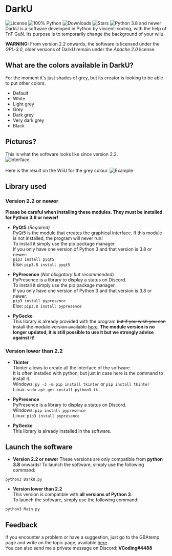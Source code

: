 # DarkU
![License](https://img.shields.io/github/license/vincent-coding/darku?style=for-the-badge) ![100% Python](https://img.shields.io/github/languages/top/vincent-coding/darku?style=for-the-badge) ![Downloads](https://img.shields.io/github/downloads/vincent-coding/darku/total?style=for-the-badge) ![Stars](https://img.shields.io/github/stars/vincent-coding/DarkU.svg?style=for-the-badge&label=Stars)
![Python 3.8 and newer](https://img.shields.io/badge/Python-3.8%20and%20newer%20-informational?style=for-the-badge&logo=python)
<br />
DarkU is a software developed in Python by vincent-coding, with the help of TnT GuN. Its purpose is to temporarily change the background of your wiiu.

**WARNING:** From version 2.2 onwards, the software is licensed under the _GPL-3.0_, older versions of DarkU remain under the _Apache 2.0_ license.

## What are the colors available in DarkU?
For the moment it's just shades of grey, but its creator is looking to be able to put other colors.
-   Default
-   White
-   Light grey
-   Grey
-   Dark grey
-   Very dark grey
-   Black

## Pictures?
This is what the software looks like since version 2.2.<br />
![Interface](https://i.imgur.com/6CncFnz.png)<br />
<br />
Here is the result on the WiiU for the grey colour.
![Example](https://i.imgur.com/jdfWh88.jpg)

## Library used
### Version 2.2 or newer
**Please be careful when installing these modules. They must be installed for Python 3.8 or newer!**
- **PyQt5** (*Required)*<br />
PyQt5 is the module that creates the graphical interface. If this module is not installed, the program will never run!<br />
To install it simply use the pip package manager.<br />
If you only have one version of Python 3 and that version is 3.8 or newer:<br />
`pip3 install pyqt5`<br />
Else:
`pip3.8 install pyqt5`

- **PyPresence** (*Not obligatory but recommended*)<br />
PyPresence is a library to display a status on Discord.<br />
To install it simply use the pip package manager.<br />
If you only have one version of Python 3 and that version is 3.8 or newer:<br />
`pip3 install pypresence`<br />
Else:
`pip3.8 install pypresence`

- **PyGecko**<br />
This library is already provided with the program ~~but if you wish you can install the module version available [here](https://github.com/vincent-coding/pyGecko/tree/master/Python%20Code/TCPGecko/Module%20Version)~~. **The module version is no longer updated, it is still possible to use it but we strongly advise against it!**

### Version lower than 2.2
- **Tkinter**<br />
Tkinter allows to create all the interface of the software.<br />
It is often installed with python, but just in case here is the command to install it.<br />
Windows: `py -3 -m pip install tkinter` or `pip install tkinter`<br />
Linux: `sudo apt-get install python3-tk`<br />

- **PyPresence**<br />
PyPresence is a library to display a status on Discord.<br />
Windows: `pip install pypresence`<br />
Linux: `pip3 install pypresence`<br />

- **PyGecko**<br />
This library is already installed in the software.

## Launch the software
- **Version 2.2 or newer**
These versions are only compatible from **python 3.8** onwards!
To launch the software, simply use the following command:<br />
```
python3 DarkU.py
```

- **Version lower than 2.2**<br />
This version is compatible with **all versions of Python 3**.<br />
To launch the software, simply use the following command:<br />
```
python3 Main.py
```

## Feedback
If you encounter a problem or have a suggestion, just go to the GBAtemp page and write on the topic page, available [here](https://gbatemp.net/threads/release-darku.535159/).<br />
You can also send me a private message on Discord: **VCoding#4488**
